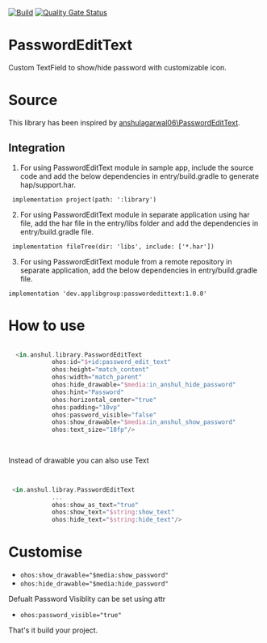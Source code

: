 [![Build](https://github.com/applibgroup/PasswordEditText/actions/workflows/main.yml/badge.svg)](https://github.com/applibgroup/PasswordEditText/actions/workflows/main.yml)
[![Quality Gate Status](https://sonarcloud.io/api/project_badges/measure?project=applibgroup_PasswordEditText&metric=alert_status)](https://sonarcloud.io/dashboard?id=applibgroup_PasswordEditText)

# PasswordEditText
Custom TextField to show/hide password with customizable icon.

# Source
This library has been inspired by [anshulagarwal06\\PasswordEditText](https://github.com/anshulagarwal06/PasswordEditText).

## Integration

1. For using PasswordEditText module in sample app, include the source code and add the below dependencies in entry/build.gradle to generate hap/support.har.
```
 implementation project(path: ':library')
```
2. For using PasswordEditText module in separate application using har file, add the har file in the entry/libs folder and add the dependencies in entry/build.gradle file.
```
 implementation fileTree(dir: 'libs', include: ['*.har'])
```
3. For using PasswordEditText module from a remote repository in separate application, add the below dependencies in entry/build.gradle file.
```
implementation 'dev.applibgroup:passwordedittext:1.0.0'
```


# How to use


```groovy
	    
  <in.anshul.library.PasswordEditText
            ohos:id="$+id:password_edit_text"
            ohos:height="match_content"
            ohos:width="match_parent"
            ohos:hide_drawable="$media:in_anshul_hide_password"
            ohos:hint="Password"
            ohos:horizontal_center="true"
            ohos:padding="10vp"
            ohos:password_visible="false"
            ohos:show_drawable="$media:in_anshul_show_password"
            ohos:text_size="18fp"/>
	    
	    
```
  Instead of drawable you can also use Text
```groovy        
            

 <in.anshul.libray.PasswordEditText
            ...
            ohos:show_as_text="true"
            ohos:show_text="$string:show_text"
            ohos:hide_text="$string:hide_text"/>
 ```
# Customise
 
 * `ohos:show_drawable="$media:show_password"` 
 * `ohos:hide_drawable="$media:hide_password"`
 
Defualt Password Visiblity can be set using attr 
* `ohos:password_visible="true"`

That's it build your project.
